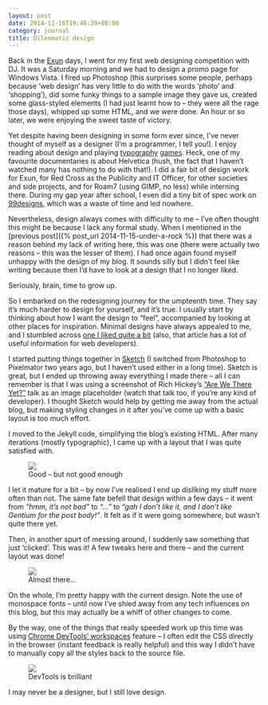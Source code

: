 ```yaml
---
layout: post
date: 2014-11-16T19:48:39+08:00
category: journal
title: Dilemmatic design
---
```


Back in the <a href="http://www.exunclan.com/">Exun</a> days, I went for my first web designing competition with DJ. It was a Saturday morning and we had to design a promo page for Windows Vista. I fired up Photoshop (this surprises some people, perhaps because ‘web design’ has very little to do with the words ‘photo’ and ‘shopping’), did some funky things to a sample image they gave us, created some glass-styled elements (I had just learnt how to – they were all the rage those days), whipped up some HTML, and we were done. An hour or so later, we were enjoying the sweet taste of victory.

Yet despite having been designing in some form ever since, I’ve never thought of myself as a designer (I’m a programmer, I tell you!). I enjoy reading about design and playing <a href="http://www.ironicsans.com/helvarialquiz/">typography</a> <a href="http://type.method.ac/">games</a>. Heck, one of my favourite documentaries is about Helvetica (hush, the fact that I haven’t watched many has nothing to do with that!). I did a fair bit of design work for Exun, for Red Cross as the Publicity and IT Officer, for other societies and side projects, and for Roam7 (using GIMP, no less) while interning there. During my gap year after school, I even did a tiny bit of spec work on <a href="99designs.com">99designs</a>, which was a waste of time and led nowhere. 

Nevertheless, design always comes with difficulty to me – I’ve often thought this might be because I lack any formal study. When I mentioned in the [previous post]({% post_url 2014-11-15-under-a-rock %}) that there was a reason behind my lack of writing here, this was one (there were actually two reasons – this was the lesser of them). I had once again found myself unhappy with the design of my blog. It sounds silly but I didn’t feel like writing because then I’d have to look at a design that I no longer liked. 

Seriously, brain, time to grow up.

So I embarked on the redesigning journey for the umpteenth time. 
They say it’s much harder to design for yourself, and it’s true. I usually start by thinking about how I want the design to “feel”, accompanied by looking at other places for inspiration. Minimal designs have always appealed to me, and I stumbled across <a href="http://rauchg.com/2014/7-principles-of-rich-web-applications/">one I liked quite a bit</a> (also, that article has a lot of useful information for web developers).

I started putting things together in <a href="http://bohemiancoding.com/sketch/">Sketch</a> (I switched from Photoshop to Pixelmator two years ago, but I haven’t used either in a long time). Sketch is great, but I ended up throwing away everything I made there – all I can remember is that I was using a screenshot of Rich Hickey’s <a href="http://www.infoq.com/presentations/Are-We-There-Yet-Rich-Hickey">“Are We There Yet?”</a> talk as an image placeholder (watch that talk too, if you’re any kind of developer). I thought Sketch would help by getting me away from the actual blog, but making styling changes in it after you’ve come up with a basic layout is too much effort.

I moved to the Jekyll code, simplifying the blog’s existing HTML. After many iterations (mostly typographic), I came up with a layout that I was quite satisfied with.

<figure>
	<img src="https://lh6.googleusercontent.com/-WA6l0Xd07og/VGiRXaFE6NI/AAAAAAAABmU/ML_zkRbgN-w/s1600/spinningarrow%2520-%2520discarded%2520design.png">
	<figcaption>Good – but not good enough</figcaption>
</figure>

I let it mature for a bit – by now I’ve realised I end up disliking my stuff more often than not. The same fate befell that design within a few days – it went from *“hmm, it’s not bad”* to *“…”* to *“gah I don’t like it, and I don’t like Gentium for the post body!”*. It felt as if it were going somewhere, but wasn’t quite there yet.

Then, in another spurt of messing around, I suddenly saw something that just ‘clicked’. This was it! A few tweaks here and there – and the current layout was done! 

<figure>
	<img src="https://lh6.googleusercontent.com/-DAfv3vvBp9c/VGiRXW2IECI/AAAAAAAABmQ/CxHTfbDp9uU/s1600/spinningarrow%2520-%2520almost%2520there.png">
	<figcaption>Almost there…</figcaption>
</figure>

On the whole, I’m pretty happy with the current design. Note the use of monospace fonts – until now I’ve shied away from any tech influences on this blog, but this may actually be a whiff of other changes to come.

By the way, one of the things that really speeded work up this time was using <a href="https://developer.chrome.com/devtools/docs/workspaces">Chrome DevTools’ workspaces</a> feature – I often edit the CSS directly in the browser (instant feedback is really helpful) and this way I didn’t have to manually copy all the styles back to the source file.

<figure>
	<img src="https://lh5.googleusercontent.com/-trxYK7ZzIqM/VGiYxFvU0sI/AAAAAAAABmk/0VmPuhvnWpM/s720/devtools%2520workspaces.png">
	<figcaption>DevTools is brilliant</figcaption>
</figure>

I may never be a designer, but I still love design.
